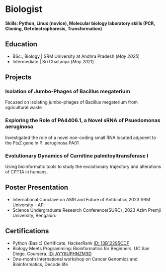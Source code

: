 # Biologist

#### Skills: Python, Linux (novice), Molecular biology laboratory skills (PCR, Cloning, Gel electrophoresis, Transformation)

## Education
- BSc., Biology | SRM University at Andhra Pradesh (_May 2025_)								       		
- Intermediate	| Sri Chaitanya (_May 2021_)	 			        		

## Projects
### Isolation of Jumbo-Phages of Bacillus megaterium
Focused on isolating jumbo-phages of Bacillus megaterium from agricultural waste

### Exploring the Role of PA4406.1, a Novel sRNA of Psuedomonas aeruginosa
Investigated the role of a novel non-coding small RNA located adjacent to the FtsZ gene in P. aeruginosa PA01

### Evolutionary Dynamics of Carnitine palmitoyltransferase I
Using bioinformatic tools to study the evolutionary trajectory and alterations of CPT1A in humans.

## Poster Presentation
- International Conclave on AMR and Future of Antibiotics,2023         SRM University - AP
- Science Undergraduate Research Conference(SURC) ,2023                Azim Premji University, Bengaluru

## Certifications
- Python (Basic) Certificate, HackerRank [ID: 13B12295CDF](https://www.hackerrank.com/certificates/iframe/13b12295cdf8)
- Biology Meets Programming: Bioinformatics for Beginners, UC San Diego, Coursera. [ID: AYY8UPHNZM3D](https://coursera.org/share/e3c9980f93b3cb6b6c3739031ef73c54)
- One-month International workshop on Cancer Genomics and Bioinformatics, Decode life
